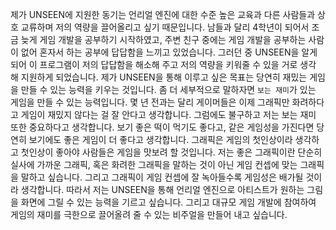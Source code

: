 제가 UNSEEN에 지원한 동기는 언리얼 엔진에 대한 수준 높은 교육과 다른 사람들과 상호 교류하며 저의 역량을 끌어올리고 싶기 때문입니다. 남들과 달리 4학년이 되어서 조금 늦게 게임 개발을 공부하기 시작하였고, 주변 친구 중에는 게임 개발을 공부하는 사람이 없어 혼자서 하는 공부에 답답함을 느끼고 있었습니다. 그러던 중 UNSEEN을 알게 되어 이 프로그램이 저의 답답함을 해소해 주고 저의 역량을 키워줄 수 있을 거로 생각해 지원하게 되었습니다.
제가 UNSEEN을 통해 이루고 싶은 목표는 당연히 재밌는 게임을 만들 수 있는 능력을 키우는 것입니다. 좀 더 세부적으로 말하자면 `보는 재미`가 있는 게임을 만들 수 있는 능력입니다. 몇 년 전과는 달리 게이머들은 이제 그래픽만 화려하다고 게임이 재밌지 않다는 걸 잘 안다고 생각합니다. 그럼에도 불구하고 저는 보는 재미 또한 중요하다고 생각합니다. 보기 좋은 떡이 먹기도 좋다고, 같은 게임성을 가진다면 당연히 보기에도 좋은 게임이 더 좋다고 생각합니다. 그래픽은 게임의 첫인상이라 생각하고 첫인상이 좋아야 사람들은 게임을 맛보려 할 것입니다.
저는 좋은 그래픽이란 단순히 실사에 가까운 그래픽, 혹은 화려한 그래픽을 말하는 것이 아닌 게임 컨셉에 맞는 그래픽을 말하고 싶습니다. 그리고 그래픽이 게임 컨셉에 잘 녹아들수록 게임성은 배가될 것이라 생각합니다. 따라서 저는 UNSEEN을 통해 언리얼 엔진으로 아티스트가 원하는 그림을 화면에 그릴 수 있는 능력을 기르고 싶습니다. 그리고 대규모 게임 개발에 참여하여 게임의 재미를 극한으로 끌어올려 줄 수 있는 비주얼을 만들어 내고 싶습니다.
